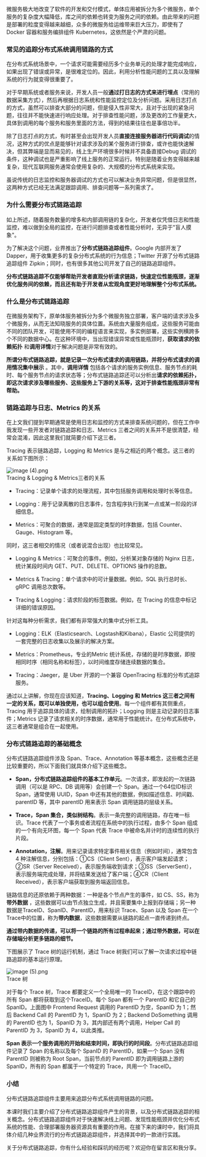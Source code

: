 微服务极大地改变了软件的开发和交付模式，单体应用被拆分为多个微服务，单个服务的复杂度大幅降低，库之间的依赖也转变为服务之间的依赖。由此带来的问题是部署的粒度变得越来越细，众多的微服务给运维带来巨大压力，即使有了 Docker 容器和服务编排组件 Kubernetes，这依然是个严肃的问题。

### 常见的追踪分布式系统调用链路的方式

在分布式系统场景中，一个请求可能需要经历多个业务单元的处理才能完成响应，如果出现了错误或异常，是很难定位的。因此，利用分析性能问题的工具以及理解系统的行为就变得很重要了。

对于早期系统或者服务来说，开发人员一般**通过打日志的方式来进行埋点**（常用的数据采集方式），然后再根据日志系统和性能监控定位及分析问题。采用日志打点的方式，虽然可以排查大部分的问题，但是侵入性非常大，且对于出现的紧急问题，往往并不能快速进行响应处理。对于排查性能问题，涉及更改的工作量更大，具体到调用的每个服务和服务里面的方法，得到的结果往往也是事倍功半。

除了日志打点的方式，有时甚至会出现开发人员**直接连接服务器进行代码调试**的情况，这种方式的优点是能够针对请求涉及的某个服务进行排查，或许也能快速解决，但其弊端是显而易见的，线上生产环境很多时候并不具备直接Debug 调试的条件，这种调试也是严重影响了线上服务的正常运行。特别是随着业务变得越来越复杂，现代互联网服务通常会使用复杂的、大规模的分布式系统来实现。

虽说传统的日志监控和服务器调试的方式也可以解决业务异常问题，但是很显然，这两种方式已经无法满足跟踪调用、排查问题等一系列需求了。

### 为什么需要分布式链路追踪

如上所述，随着服务数量的增多和内部调用链的复杂化，开发者仅凭借日志和性能监控，难以做到全局的监控，在进行问题排查或者性能分析时，无异于"盲人摸象"。

为了解决这个问题，业界推出了**分布式链路追踪组件**。Google 内部开发了 Dapper，用于收集更多的复杂分布式系统的行为信息；Twitter 开源了分布式链路追踪组件 Zipkin；同时，也有很多其他公司开发了自己的链路追踪组件。

**分布式链路追踪不仅能够帮助开发者直观分析请求链路，快速定位性能瓶颈，逐渐优化服务间的依赖，而且还有助于开发者从宏观角度更好地理解整个分布式系统。**

### 什么是分布式链路追踪

在微服务架构下，原单体服务被拆分为多个微服务独立部署，客户端的请求涉及多个微服务，从而无法知晓服务的具体位置。系统由大量服务组成，这些服务可能由不同的团队开发，可能使用不同的编程语言来实现，多实例部署，这些实例横跨多个不同的数据中心。在这种环境中，当出现错误异常或性能瓶颈时，**获取请求的依赖拓扑** 和**调用详情**对于解决问题是非常有效的。

**所谓分布式链路追踪，就是记录一次分布式请求的调用链路，并将分布式请求的调用情况集中展示** 。其中，**调用详情** 包括各个请求的服务实例信息、服务节点的耗时、每个服务节点的请求状态等；分布式链路追踪还可以分析出**请求的依赖拓扑，即这次请求涉及哪些服务、这些服务上下游的关系等，这对于排查性能瓶颈非常有帮助。**

### 链路追踪与日志、Metrics 的关系

在上文我们提到早期通常是使用日志和监控的方式来排查系统问题的，但在工作中我发现一些开发者对链路追踪和日志、Metrics 三者之间的关系并不是很清楚，经常会混淆，因此这里我们就简要介绍下这三者。

Tracing 表示链路追踪，Logging 和 Metrics 是与之相近的两个概念。这三者的关系如下图所示：

![image (4).png](https://s0.lgstatic.com/i/image/M00/5E/73/Ciqc1F-GvOSAV_BRAAEKN28KEAQ070.png)  
Tracing \& Logging \& Metrics三者的关系

* Tracing：记录单个请求的处理流程，其中包括服务调用和处理时长等信息。

* Logging：用于记录离散的日志事件，包含程序执行到某一点或某一阶段的详细信息。

* Metrics：可聚合的数据，通常是固定类型的时序数据，包括 Counter、Gauge、Histogram 等。

同时，这三者相交的情况（或者说混合出现）也比较常见。

* Logging \& Metrics：可聚合的事件。例如，分析某对象存储的 Nginx 日志，统计某段时间内 GET、PUT、DELETE、OPTIONS 操作的总数。

* Metrics \& Tracing：单个请求中的可计量数据。例如，SQL 执行总时长、gRPC 调用总次数等。

* Tracing \& Logging：请求阶段的标签数据。例如，在 Tracing 的信息中标记详细的错误原因。

针对这每种分析需求，我们都有非常强大的集中式分析工具。

* Logging：ELK（Elasticsearch、Logstash和Kibana），Elastic 公司提供的一套完整的日志收集以及展示的解决方案。

* Metrics：Prometheus，专业的Metric 统计系统，存储的是时序数据，即按相同时序（相同名称和标签），以时间维度存储连续数据的集合。

* Tracing：Jaeger，是 Uber 开源的一个兼容 OpenTracing 标准的分布式追踪服务。

通过以上讲解，你现在应该知道，**Tracing、Logging 和 Metrics 这三者之间有一定的关系，既可以单独使用，也可以组合使用**。每一个组件都有其侧重点，Tracing 用于追踪具体的请求，绘制调用的拓扑；Logging 则是主动记录的日志事件；Metrics 记录了请求相关的时序数据，通常用于性能统计。在分布式系统中，这三者通常是组合在一起使用。

### 分布式链路追踪的基础概念

分布式链路追踪组件涉及 Span、Trace、Annotation 等基本概念，这些概念还是比较重要的，所以下面我们就具体介绍下这些概念。

* **Span，分布式链路追踪组件的基本工作单元**。一次请求，即发起的一次链路调用（可以是 RPC、DB 调用等）会创建一个 Span。通过一个64位ID标识Span，通常使用 UUID，Span 中还有其他的数据，例如描述信息、时间戳、parentID 等，其中 parentID 用来表示 Span 调用链路的层级关系。

* **Trace，Span 集合，类似树结构**。表示一条完整的调用链路，存在唯一标识。Trace 代表了一个事务或者流程在系统中的执行过程，由多个 Span 组成的一个有向无环图，每一个 Span 代表 Trace 中被命名并计时的连续性的执行片段。

* **Annotation，注解**。用来记录请求特定事件相关信息（例如时间），通常包含 4 种注解信息，分别包括：①CS（Client Sent），表示客户端发起请求；②SR（Server Received），表示服务端收到请求；③SS（ServerSent），表示服务端完成处理，并将结果发送给了客户端；④CR（Client Received），表示客户端获取到服务端返回信息。

链路信息的还原依赖于两种数据：一种是各个节点产生的事件，如 CS、SS，称为**带外数据** ，这些数据可以由节点独立生成，并且需要集中上报到存储端；另一种数据是TraceID、SpanID、ParentID，用来标识 Trace、Span 以及 Span 在一个Trace中的位置，称为**带内数据**，这些数据需要从链路的起点一直传递到终点。

**通过带内数据的传递，可以将一个链路的所有过程串起来；通过带外数据，可以在存储端分析更多链路的细节。**

下图展示了 Trace 树的运行机制，通过 Trace 树我们可以了解一次请求过程中链路追踪的基本运行原理。

![image (5).png](https://s0.lgstatic.com/i/image/M00/5E/7F/CgqCHl-GvPCASsTBAACuOCx60p8798.png)  
Trace 树

对于每个 Trace 树，Trace 都要定义一个全局唯一的 TraceID，在这个跟踪中的所有 Span 都将获取到这个TraceID。每个 Span 都有一个 ParentID 和它自己的 SpanID。上面图中 Frontend Request 调用的 ParentID 为空，SpanID 为 1；然后 Backend Call 的 ParentID 为 1，SpanID 为 2；Backend DoSomething 调用的 ParentID 也为 1，SpanID 为 3，其内部还有两个调用，Helper Call 的 ParentID 为 3，SpanID 为 4，以此类推。

**Span 表示一个服务调用的开始和结束时间，即执行的时间段**。分布式链路追踪组件记录了 Span 的名称以及每个 SpanID 的 ParentID，如果一个 Span 没有 ParentID 则被称为 Root Span，当前节点的 ParentID 即为调用链路上游的 SpanID，所有的 Span 都属于一个特定的 Trace，共用一个 TraceID。

### 小结

分布式链路追踪组件主要用来追踪分布式系统调用链路的问题。

本课时我们主要介绍了分布式链路追踪组件产生的背景，以及分布式链路追踪的相关概念。分布式链路追踪组件对于快速解决线上问题、发现性能瓶颈并优化分布式系统的性能、合理部署服务器资源具有重要的作用。在接下来的课时中，我们将具体介绍几种业界流行的分布式链路追踪组件，并选择其中的一款进行实践。

关于分布式链路追踪，你有什么经验和踩坑的经历呢？欢迎你在留言区和我分享。
